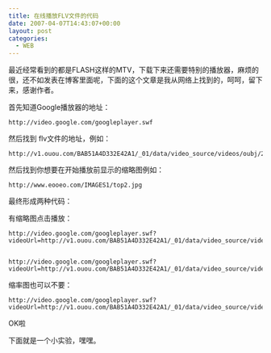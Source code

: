 ```yaml
---
title: 在线播放FLV文件的代码
date: 2007-04-07T14:43:07+00:00
layout: post
categories:
  - WEB
---
```

最近经常看到的都是FLASH这样的MTV，下载下来还需要特别的播放器，麻烦的很，还不如发表在博客里面呢，下面的这个文章是我从网络上找到的，呵呵，留下来，感谢作者。

首先知道Google播放器的地址：
```
http://video.google.com/googleplayer.swf
```

然后找到 flv文件的地址，例如：
```
http://v1.ouou.com/BAB51A4D332E42A1/_01/data/video_source/videos/oubj/2007/02/01/1170295437055.flv
```

<!--more-->

然后找到你想要在开始播放前显示的缩略图例如：
```
http://www.eooeo.com/IMAGES1/top2.jpg
```

最终形成两种代码：

有缩略图点击播放：
```
http://video.google.com/googleplayer.swf?videoUrl=http://v1.ouou.com/BAB51A4D332E42A1/_01/data/video_source/videos/oubj/2007/02/01/1170295437055.flv&thumbnailUrl=http://www.eooeo.com/IMAGES1/top2.jpg&playerMode=normal


http://video.google.com/googleplayer.swf?videoUrl=http://v1.ouou.com/BAB51A4D332E42A1/_01/data/video_source/videos/oubj/2007/02/01/1170295437055.flv&thumbnailUrl=http://www.eooeo.com/IMAGES1/top2.jpg&playerMode=normal&autoPlay=true
```

缩率图也可以不要：
```
http://video.google.com/googleplayer.swf?videoUrl=http://v1.ouou.com/BAB51A4D332E42A1/_01/data/video_source/videos/oubj/2007/02/01/1170295437055.flv
```

OK啦

下面就是一个小实验，嘿嘿。